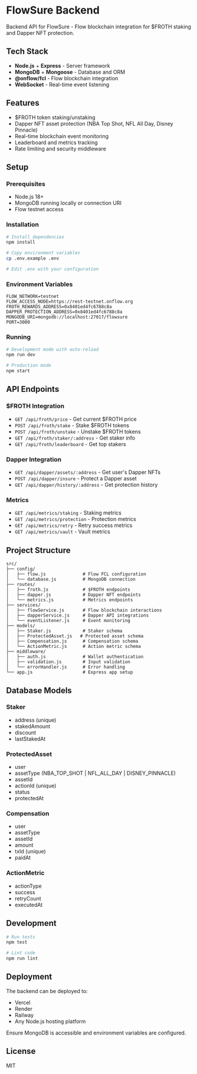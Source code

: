 # FlowSure Backend

Backend API for FlowSure - Flow blockchain integration for $FROTH staking and Dapper NFT protection.

## Tech Stack

- **Node.js** + **Express** - Server framework
- **MongoDB** + **Mongoose** - Database and ORM
- **@onflow/fcl** - Flow blockchain integration
- **WebSocket** - Real-time event listening

## Features

- $FROTH token staking/unstaking
- Dapper NFT asset protection (NBA Top Shot, NFL All Day, Disney Pinnacle)
- Real-time blockchain event monitoring
- Leaderboard and metrics tracking
- Rate limiting and security middleware

## Setup

### Prerequisites

- Node.js 18+
- MongoDB running locally or connection URI
- Flow testnet access

### Installation

```bash
# Install dependencies
npm install

# Copy environment variables
cp .env.example .env

# Edit .env with your configuration
```

### Environment Variables

```env
FLOW_NETWORK=testnet
FLOW_ACCESS_NODE=https://rest-testnet.onflow.org
FROTH_REWARDS_ADDRESS=0x8401ed4fc6788c8a
DAPPER_PROTECTION_ADDRESS=0x8401ed4fc6788c8a
MONGODB_URI=mongodb://localhost:27017/flowsure
PORT=3000
```

### Running

```bash
# Development mode with auto-reload
npm run dev

# Production mode
npm start
```

## API Endpoints

### $FROTH Integration

- `GET /api/froth/price` - Get current $FROTH price
- `POST /api/froth/stake` - Stake $FROTH tokens
- `POST /api/froth/unstake` - Unstake $FROTH tokens
- `GET /api/froth/staker/:address` - Get staker info
- `GET /api/froth/leaderboard` - Get top stakers

### Dapper Integration

- `GET /api/dapper/assets/:address` - Get user's Dapper NFTs
- `POST /api/dapper/insure` - Protect a Dapper asset
- `GET /api/dapper/history/:address` - Get protection history

### Metrics

- `GET /api/metrics/staking` - Staking metrics
- `GET /api/metrics/protection` - Protection metrics
- `GET /api/metrics/retry` - Retry success metrics
- `GET /api/metrics/vault` - Vault metrics

## Project Structure

```
src/
├── config/
│   ├── flow.js              # Flow FCL configuration
│   └── database.js          # MongoDB connection
├── routes/
│   ├── froth.js             # $FROTH endpoints
│   ├── dapper.js            # Dapper NFT endpoints
│   └── metrics.js           # Metrics endpoints
├── services/
│   ├── flowService.js       # Flow blockchain interactions
│   ├── dapperService.js     # Dapper API integrations
│   └── eventListener.js     # Event monitoring
├── models/
│   ├── Staker.js            # Staker schema
│   ├── ProtectedAsset.js   # Protected asset schema
│   ├── Compensation.js      # Compensation schema
│   └── ActionMetric.js      # Action metric schema
├── middleware/
│   ├── auth.js              # Wallet authentication
│   ├── validation.js        # Input validation
│   └── errorHandler.js      # Error handling
└── app.js                   # Express app setup
```

## Database Models

### Staker
- address (unique)
- stakedAmount
- discount
- lastStakedAt

### ProtectedAsset
- user
- assetType (NBA_TOP_SHOT | NFL_ALL_DAY | DISNEY_PINNACLE)
- assetId
- actionId (unique)
- status
- protectedAt

### Compensation
- user
- assetType
- assetId
- amount
- txId (unique)
- paidAt

### ActionMetric
- actionType
- success
- retryCount
- executedAt

## Development

```bash
# Run tests
npm test

# Lint code
npm run lint
```

## Deployment

The backend can be deployed to:
- Vercel
- Render
- Railway
- Any Node.js hosting platform

Ensure MongoDB is accessible and environment variables are configured.

## License

MIT
